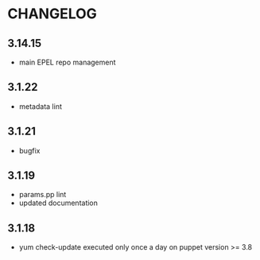 # CHANGELOG

## 3.14.15

* main EPEL repo management

## 3.1.22

* metadata lint

## 3.1.21

* bugfix

## 3.1.19

* params.pp lint
* updated documentation

## 3.1.18

* yum check-update executed only once a day on puppet version >= 3.8
